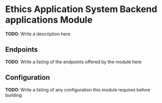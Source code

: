 # Ethics Application System Backend applications Module
**TODO**: Write a description here

## Endpoints
**TODO**: Write a listing of the endpoints offered by the module here

## Configuration
**TODO**: Write a listing of any configuration this module requires before building
